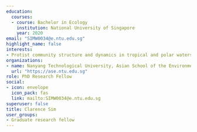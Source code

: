 ```yaml
---
education:
  courses:
  - course: Bachelor in Ecology
    institution: National University of Singapore
    year: 2020
email: "SIMW0034@e.ntu.edu.sg"
highlight_name: false
interests:
- Protist community structure and dynamics in tropical and polar waters
organizations:
- name: Nanyang Technological University, Asian School of the Environment
  url: "https://ase.ntu.edu.sg"
role: PhD Research Fellow
social:
- icon: envelope
  icon_pack: fas
  link: mailto:SIMW0034@e.ntu.edu.sg
superuser: false
title: Clarence Sim
user_groups:
- Graduate research fellow
---
```

